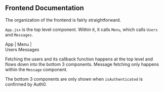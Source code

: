 ## Frontend Documentation

The organization of the frontend is fairly straightforward. 

`App.jsx` is the top level component. Within it, it calls `Menu`, which calls `Users` and `Messages`. 

App
|
Menu
|     \
Users   Messages

Fetching the users and its callback function happens at the top level and flows down into the bottom 3 components. Message fetching only happens within the `Message` component. 

The bottom 3 components are only shown when `isAuthenticated` is confirmed by Auth0. 
